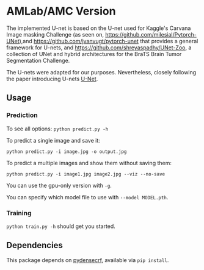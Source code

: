# AMLab/AMC Version
The implemented U-net is based on the U-net used for Kaggle's Carvana Image masking Challenge (as seen on,
https://github.com/milesial/Pytorch-UNet),and https://github.com/jvanvugt/pytorch-unet that provides a general framework for U-nets, 
and https://github.com/shreyaspadhy/UNet-Zoo, a collection of UNet and hybrid architectures for the BraTS Brain Tumor Segmentation Challenge.

The U-nets were adapted for our purposes. Nevertheless, closely following the paper introducing U-nets [U-Net](https://arxiv.org/pdf/1505.04597.pdf).

## Usage

### Prediction

To see all options:
`python predict.py -h`

To predict a single image and save it:

`python predict.py -i image.jpg -o output.jpg`

To predict a multiple images and show them without saving them:

`python predict.py -i image1.jpg image2.jpg --viz --no-save`

You can use the gpu-only version with `-g`.

You can specify which model file to use with `--model MODEL.pth`.

### Training

`python train.py -h` should get you started. 

## Dependencies
This package depends on [pydensecrf](https://github.com/lucasb-eyer/pydensecrf), available via `pip install`.
